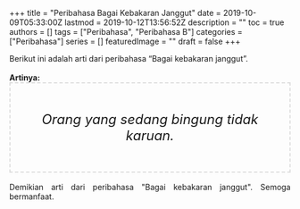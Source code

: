 +++
title = "Peribahasa Bagai Kebakaran Janggut"
date = 2019-10-09T05:33:00Z
lastmod = 2019-10-12T13:56:52Z
description = ""
toc = true
authors = []
tags = ["Peribahasa", "Peribahasa B"]
categories = ["Peribahasa"]
series = []
featuredImage = ""
draft = false
+++

<div dir="ltr" style="text-align: left;" trbidi="on"><div style="text-align: justify;">Berikut ini adalah arti dari peribahasa “Bagai kebakaran janggut”.</div><br /><div style="text-align: justify;"><b>Artinya:</b></div><div style="border: 2px dashed #ddd; font-size: 24px; height: auto; margin: 0 auto; padding: 50px; text-align: center; width: auto;"><i>Orang yang sedang bingung tidak karuan.</i></div><div style="text-align: justify;"><br /></div><div style="text-align: justify;">Demikian arti dari peribahasa "Bagai kebakaran janggut". Semoga bermanfaat.</div></div>
